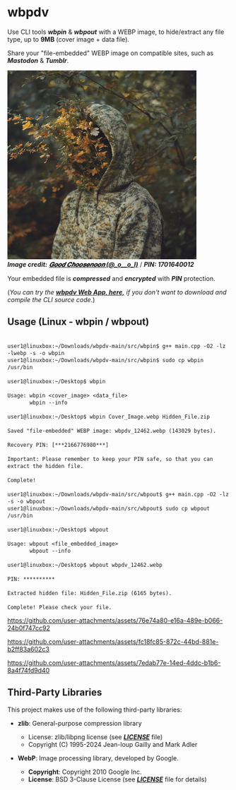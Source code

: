 # wbpdv 

Use CLI tools ***wbpin*** & ***wbpout*** with a WEBP image, to hide/extract any file type, up to **9MB** (cover image + data file).  

Share your "file-embedded" WEBP image on compatible sites, such as ***Mastodon*** & ***Tumblr***.

![Demo Image](https://github.com/CleasbyCode/wbpdv/blob/main/demo_image/wbpdv_97273.webp)  
***Image credit:*** [***𝑮𝒐𝒐𝒅 𝑪𝒉𝒐𝒐𝒔𝒆𝒏𝒐𝒐𝒏 (@_o__o_l)***](https://x.com/_o__o_l) / ***PIN: 1701640012***

Your embedded file is ***compressed*** and ***encrypted*** with ***PIN*** protection.  

(*You can try the [***wbpdv Web App, here,***](https://cleasbycode.co.uk/wbpdv/index/) if you don't want to download and compile the CLI source code.*)

## Usage (Linux - wbpin / wbpout)

```console

user1@linuxbox:~/Downloads/wbpdv-main/src/wbpin$ g++ main.cpp -O2 -lz -lwebp -s -o wbpin
user1@linuxbox:~/Downloads/wbpdv-main/src/wbpin$ sudo cp wbpin /usr/bin

user1@linuxbox:~/Desktop$ wbpin 

Usage: wbpin <cover_image> <data_file>  
       wbpin --info

user1@linuxbox:~/Desktop$ wbpin Cover_Image.webp Hidden_File.zip
  
Saved "file-embedded" WEBP image: wbpdv_12462.webp (143029 bytes).

Recovery PIN: [***2166776980***]

Important: Please remember to keep your PIN safe, so that you can extract the hidden file.

Complete!

user1@linuxbox:~/Downloads/wbpdv-main/src/wbpout$ g++ main.cpp -O2 -lz -s -o wbpout
user1@linuxbox:~/Downloads/wbpdv-main/src/wbpout$ sudo cp wbpout /usr/bin

user1@linuxbox:~/Desktop$ wbpout

Usage: wbpout <file_embedded_image>
       wbpout --info
        
user1@linuxbox:~/Desktop$ wbpout wbpdv_12462.webp

PIN: **********

Extracted hidden file: Hidden_File.zip (6165 bytes).

Complete! Please check your file.
```
https://github.com/user-attachments/assets/76e74a80-e16a-489e-b066-24b0f747cc92  

https://github.com/user-attachments/assets/fc18fc85-872c-44bd-881e-b2ff83a602c3  

https://github.com/user-attachments/assets/7edab77e-14ed-4ddc-b1b6-8a4f74fd9d40

## Third-Party Libraries

This project makes use of the following third-party libraries:

- **zlib**: General-purpose compression library
  - License: zlib/libpng license (see [***LICENSE***](https://github.com/madler/zlib/blob/develop/LICENSE) file)
  - Copyright (C) 1995-2024 Jean-loup Gailly and Mark Adler
    
- **WebP**: Image processing library, developed by Google.
   - **Copyright**: Copyright 2010 Google Inc.
   - **License**: BSD 3-Clause License (see [***LICENSE***](https://github.com/webmproject/libwebp?tab=BSD-3-Clause-1-ov-file#readme) file for details)    
##


